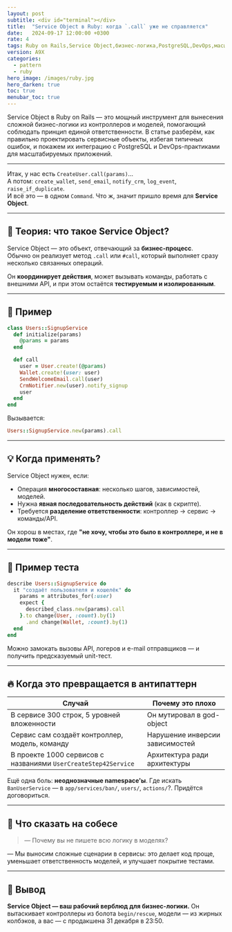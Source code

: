 ```yaml
---
layout: post
subtitle: <div id="terminal"></div>
title:  "Service Object в Ruby: когда `.call` уже не справляется"
date:   2024-09-17 12:00:00 +0300
rate: 4
tags: Ruby on Rails,Service Object,бизнес-логика,PostgreSQL,DevOps,масштабируемость
version: A9X
categories:
  - pattern
  - ruby
hero_image: /images/ruby.jpg
hero_darken: true
toc: true
menubar_toc: true
---
```

Service Object в Ruby on Rails — это мощный инструмент для вынесения сложной бизнес-логики из контроллеров и моделей, помогающий соблюдать принцип единой ответственности. В статье разберём, как правильно проектировать сервисные объекты, избегая типичных ошибок, и покажем их интеграцию с PostgreSQL и DevOps-практиками для масштабируемых приложений.

---
Итак, у нас есть `CreateUser.call(params)`…  
А потом: `create_wallet`, `send_email`, `notify_crm`, `log_event`, `raise_if_duplicate`.  
И всё это — в одном `Command`. Что ж, значит пришло время для **Service Object**.

---

## 🧠 Теория: что такое Service Object?

Service Object — это объект, отвечающий за **бизнес-процесс**.  
Обычно он реализует метод `.call` или `#call`, который выполняет сразу несколько связанных операций.

Он **координирует действия**, может вызывать команды, работать с внешними API, и при этом остаётся **тестируемым и изолированным**.

---

## 🔧 Пример

```ruby
class Users::SignupService
  def initialize(params)
    @params = params
  end

  def call
    user = User.create!(@params)
    Wallet.create!(user: user)
    SendWelcomeEmail.call(user)
    CrmNotifier.new(user).notify_signup
    user
  end
end
````

Вызывается:

```ruby
Users::SignupService.new(params).call
```

---

## 💡 Когда применять?

Service Object нужен, если:

* Операция **многосоставная**: несколько шагов, зависимостей, моделей.
* Нужна **явная последовательность действий** (как в скрипте).
* Требуется **разделение ответственности**: контроллер → сервис → команды/API.

Он хорош в местах, где **"не хочу, чтобы это было в контроллере, и не в модели тоже"**.

---

## 🧪 Пример теста

```ruby
describe Users::SignupService do
  it "создаёт пользователя и кошелёк" do
    params = attributes_for(:user)
    expect {
      described_class.new(params).call
    }.to change(User, :count).by(1)
      .and change(Wallet, :count).by(1)
  end
end
```

Можно замокать вызовы API, логеров и e-mail отправщиков — и получить предсказуемый unit-тест.

---

## 🔥 Когда это превращается в антипаттерн

| Случай                                                         | Почему это плохо                |
| -------------------------------------------------------------- | ------------------------------- |
| В сервисе 300 строк, 5 уровней вложенности                     | Он мутировал в god-object       |
| Сервис сам создаёт контроллер, модель, команду                 | Нарушение инверсии зависимостей |
| В проекте 1000 сервисов с названиями `UserCreateStep42Service` | Архитектура ради архитектуры    |

Ещё одна боль: **неоднозначные namespace'ы**. Где искать `BanUserService` — в `app/services/ban/`, `users/`, `actions/`?. Придётся договориться.

---

## 🎤 Что сказать на собесе

> — Почему вы не пишете всю логику в моделях?

— Мы выносим сложные сценарии в сервисы: это делает код проще, уменьшает ответственность моделей, и улучшает покрытие тестами.

---

## 🧾 Вывод

**Service Object — ваш рабочий верблюд для бизнес-логики.**
Он вытаскивает контроллеры из болота `begin/rescue`, модели — из жирных колбэков, а вас — с продакшена 31 декабря в 23:50.
